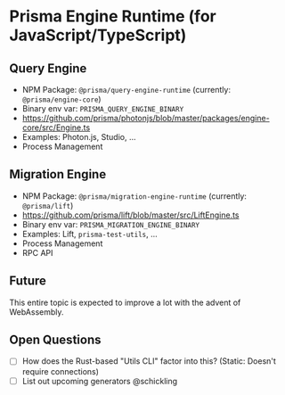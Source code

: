 # Prisma Engine Runtime (for JavaScript/TypeScript)

## Query Engine

- NPM Package: `@prisma/query-engine-runtime` (currently: `@prisma/engine-core`)
- Binary env var: `PRISMA_QUERY_ENGINE_BINARY`
- https://github.com/prisma/photonjs/blob/master/packages/engine-core/src/Engine.ts
- Examples: Photon.js, Studio, ...
- Process Management

## Migration Engine

- NPM Package: `@prisma/migration-engine-runtime` (currently: `@prisma/lift`)
- https://github.com/prisma/lift/blob/master/src/LiftEngine.ts
- Binary env var: `PRISMA_MIGRATION_ENGINE_BINARY`
- Examples: Lift, `prisma-test-utils`, ...
- Process Management
- RPC API

## Future

This entire topic is expected to improve a lot with the advent of WebAssembly.

## Open Questions

- [ ] How does the Rust-based "Utils CLI" factor into this? (Static: Doesn't require connections)
- [ ] List out upcoming generators @schickling
